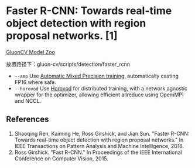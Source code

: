 # Faster R-CNN: Towards real-time object detection with region proposal networks. [1]

[GluonCV Model Zoo](http://gluon-cv.mxnet.io/model_zoo/index.html#object-detection)

放置路径下：gluon-cv/scripts/detection/faster_rcnn

- `--amp` Use [Automatic Mixed Precision training](https://mxnet.incubator.apache.org/versions/master/tutorials/amp/amp_tutorial.html), automatically casting FP16 where safe.
- `--horovod` Use [Horovod](https://github.com/horovod/horovod) for distributed training, with a network agnostic wrapper for the optimizer, allowing efficient allreduce using OpemMPI and NCCL.


## References
1. Shaoqing Ren, Kaiming He, Ross Girshick, and Jian Sun. "Faster R-CNN: Towards real-time object detection with region proposal networks." In IEEE Transactions on Pattern Analysis and Machine Intelligence, 2016.
2. Ross Girshick. "Fast R-CNN." In Proceedings of the IEEE International Conference on Computer Vision, 2015.
